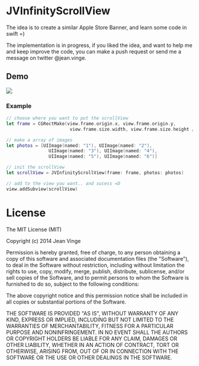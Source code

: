 # JVInfinityScrollView

The idea is to create a similar Apple Store Banner, and learn some code in swift =)

The implementation is in progress, 
if you liked the idea, and want to help me and keep improve the code, 
you can make a push request or send me a message on twitter @jean.vinge.

## Demo

![](Examples/LiveDemo/infinityScrollView.gif)

### Example

```swift
// choose where you want to put the scrollView
let frame = CGRectMake(view.frame.origin.x, view.frame.origin.y, 
                        view.frame.size.width, view.frame.size.height / 2)

// make a array of images        
let photos = [UIImage(named: "1"), UIImage(named: "2"), 
                UIImage(named: "3"), UIImage(named: "4"), 
                UIImage(named: "5"), UIImage(named: "6")]

// init the scrollView
let scrollView = JVInfinityScrollView(frame: frame, photos: photos)

// add to the view you want.. and sucess =D
view.addSubview(scrollView)
```

# License

The MIT License (MIT)

Copyright (c) 2014 Jean Vinge

Permission is hereby granted, free of charge, to any person obtaining a copy
of this software and associated documentation files (the "Software"), to deal
in the Software without restriction, including without limitation the rights
to use, copy, modify, merge, publish, distribute, sublicense, and/or sell
copies of the Software, and to permit persons to whom the Software is
furnished to do so, subject to the following conditions:

The above copyright notice and this permission notice shall be included in all
copies or substantial portions of the Software.

THE SOFTWARE IS PROVIDED "AS IS", WITHOUT WARRANTY OF ANY KIND, EXPRESS OR
IMPLIED, INCLUDING BUT NOT LIMITED TO THE WARRANTIES OF MERCHANTABILITY,
FITNESS FOR A PARTICULAR PURPOSE AND NONINFRINGEMENT. IN NO EVENT SHALL THE
AUTHORS OR COPYRIGHT HOLDERS BE LIABLE FOR ANY CLAIM, DAMAGES OR OTHER
LIABILITY, WHETHER IN AN ACTION OF CONTRACT, TORT OR OTHERWISE, ARISING FROM,
OUT OF OR IN CONNECTION WITH THE SOFTWARE OR THE USE OR OTHER DEALINGS IN THE
SOFTWARE.
